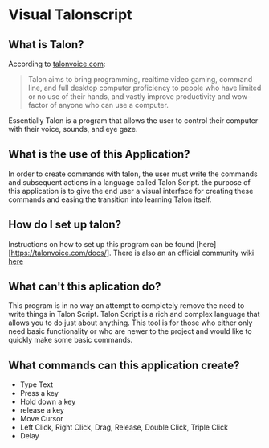 # Visual Talonscript

## What is Talon?

According to [talonvoice.com](https://www.talonvoice.com):

> Talon aims to bring programming, realtime video gaming, command line, and full desktop computer proficiency to people who have limited or no use of their hands, and vastly improve productivity and wow-factor of anyone who can use a computer.

Essentially Talon is a program that allows the user to control their computer with their voice, sounds, and eye gaze. 

## What is the use of this Application?

 In order to create commands with talon, the user must write the commands and subsequent actions in a language called Talon Script. the purpose of this application is to give the end user a visual interface for creating these commands and easing the transition into learning Talon itself.

## How do I set up talon?

Instructions on how to set up this program can be found [here][https://talonvoice.com/docs/]. There is also an an official community wiki [here](https://talon.wiki/getting_started/)

## What can't this aplication do?

This program is in no way an attempt to completely remove the need to write things in Talon Script. Talon Script is a rich and complex language that allows you to do just about anything. This tool is for those who either only need basic functionality or who are newer to the project and would like to quickly make some basic commands.

## What commands can this application create?

- Type Text
- Press a key
- Hold down a key
- release a key
- Move Cursor
- Left Click, Right Click, Drag, Release, Double Click, Triple Click
- Delay
